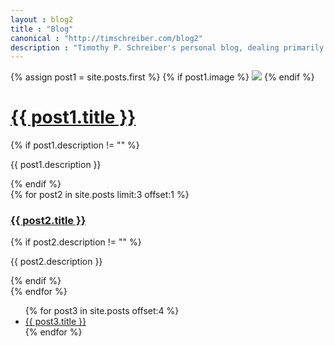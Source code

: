 ```yaml
---
layout : blog2
title : "Blog"
canonical : "http://timschreiber.com/blog2"
description : "Timothy P. Schreiber's personal blog, dealing primarily with software development, but also dabbling in songwriting, food, and gardening from time to time."
---
```


<div class="row">
	<div class="col-xs-12 col-md-8">
		<div class="row">
			<div class="col-xs-12">
				{% assign post1 = site.posts.first %}
				{% if post1.image %}
					<img src="/img/{{ post1.image }}" class="img-rounded" style="max-width:100%" />
				{% endif %}
				<h1><a href="{{ post1.url }}">{{ post1.title }}</a></h1>
				{% if post1.description != "" %}
					<p>{{ post1.description }}</p>
				{% endif %}
			</div>
			{% for post2 in site.posts limit:3 offset:1 %}
				<div class="col-xs-12 col-md-4">
					<h3><a href="{{ post2.url }}">{{ post2.title }}</a></h3>
					{% if post2.description != "" %}
						<p>{{ post2.description }}</p>
					{% endif %}
				</div>
			{% endfor %}
		</div>
	</div>
	<div class="col-xs-12 col-md-4">
		<ul>
			{% for post3 in site.posts offset:4 %}
				<li><a href="{{ post3.url }}">{{ post3.title }}</a></li>
			{% endfor %}
		</ul>
	</div>
</div>
